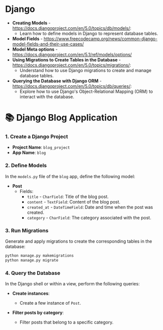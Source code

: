 # Django

- **Creating Models** - https://docs.djangoproject.com/en/5.0/topics/db/models/:
   - Learn how to define models in Django to represent database tables.
- **Model Fields** - https://www.freecodecamp.org/news/common-django-model-fields-and-their-use-cases/
- **Model Meta options** - https://docs.djangoproject.com/en/5.1/ref/models/options/
- **Using Migrations to Create Tables in the Database** - https://docs.djangoproject.com/en/5.0/topics/migrations/:
   - Understand how to use Django migrations to create and manage database tables.
- **Querying the Database with Django ORM** - https://docs.djangoproject.com/en/5.0/topics/db/queries/:
   - Explore how to use Django's Object-Relational Mapping (ORM) to interact with the database.
    
# 📚 Django Blog Application

### 1. Create a Django Project
- **Project Name**: `blog_project`
- **App Name**: `blog`

### 2. Define Models
In the `models.py` file of the `blog` app, define the following model:

- **Post**
  - Fields:
    - `title` - `CharField`: Title of the blog post.
    - `content` - `TextField`: Content of the blog post.
    - `created_at` - `DateTimeField`: Date and time when the post was created.
    - `category` - `CharField`: The category associated with the post.
      
### 3. Run Migrations
Generate and apply migrations to create the corresponding tables in the database:

```bash
python manage.py makemigrations
python manage.py migrate
```

### 4. Query the Database
In the Django shell or within a view, perform the following queries:

- **Create instances**:
  - Create a few instance of `Post`.

- **Filter posts by category**:
  - Filter posts that belong to a specific category.
